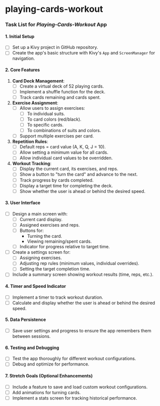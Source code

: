 # playing-cards-workout
### Task List for *Playing-Cards-Workout* App

#### **1. Initial Setup**
   - [ ] Set up a Kivy project in GitHub repository.
   - [ ] Create the app's basic structure with Kivy's `App` and `ScreenManager` for navigation.

#### **2. Core Features**
   1. **Card Deck Management**:
      - [ ] Create a virtual deck of 52 playing cards.
      - [ ] Implement a shuffle function for the deck.
      - [ ] Track cards remaining and cards spent.
   2. **Exercise Assignment**:
      - [ ] Allow users to assign exercises:
        - [ ] To individual suits.
        - [ ] To card colors (red/black).
        - [ ] To specific cards.
        - [ ] To combinations of suits and colors.
      - [ ] Support multiple exercises per card.
   3. **Repetition Rules**:
      - [ ] Default reps = card value (A, K, Q, J = 10).
      - [ ] Allow setting a minimum value for all cards.
      - [ ] Allow individual card values to be overridden.
   4. **Workout Tracking**:
      - [ ] Display the current card, its exercises, and reps.
      - [ ] Show a button to "turn the card" and advance to the next.
      - [ ] Track progress by cards completed.
      - [ ] Display a target time for completing the deck.
      - [ ] Show whether the user is ahead or behind the desired speed.

#### **3. User Interface**
   - [ ] Design a main screen with:
     - [ ] Current card display.
     - [ ] Assigned exercises and reps.
     - [ ] Buttons for:
       - Turning the card.
       - Viewing remaining/spent cards.
     - [ ] Indicator for progress relative to target time.
   - [ ] Create a settings screen for:
     - [ ] Assigning exercises.
     - [ ] Adjusting rep rules (minimum values, individual overrides).
     - [ ] Setting the target completion time.
   - [ ] Include a summary screen showing workout results (time, reps, etc.).

#### **4. Timer and Speed Indicator**
   - [ ] Implement a timer to track workout duration.
   - [ ] Calculate and display whether the user is ahead or behind the desired speed.

#### **5. Data Persistence**
   - [ ] Save user settings and progress to ensure the app remembers them between sessions.

#### **6. Testing and Debugging**
   - [ ] Test the app thoroughly for different workout configurations.
   - [ ] Debug and optimize for performance.

#### **7. Stretch Goals (Optional Enhancements)**
   - [ ] Include a feature to save and load custom workout configurations.
   - [ ] Add animations for turning cards.
   - [ ] Implement a stats screen for tracking historical performance.